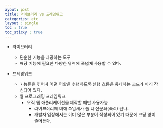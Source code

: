 ```yaml
---
ayout: post
title: 라이브러리 vs 프레임워크
categories: etc
layout : single
toc : true 
toc_sticky : true
---
```




- 라이브러리
  - 단순한 기능을 제공하는 도구
  - 해당 기능에 필요한 다양한 영역에 폭넓게 사용할 수 있다.



- 프레임워크
  - 기능들을 엮어서 어떤 역할을 수행하도록 실행 흐름을 통제하는 코드가 미리 작성되어 있다.
  - 웹 프로그래밍 프레임워크
    - 오직 웹 애플리케이션을 제작할 때만 사용가능
      - 라이브러리에 비해 쓰임새가 좀 더 전문화(축소) 된다.
      - 개발자 입장에서는 이미 많은 부분이 작성되어 있기 때문에 코딩 양이 줄어든다.